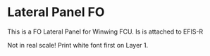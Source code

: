 # Lateral Panel FO
This is a FO Lateral Panel for Winwing FCU. Is is attached to EFIS-R

Not in real scale!
Print white font first on Layer 1.

